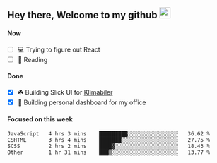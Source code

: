 ## Hey there, Welcome to my github <img src="https://media.giphy.com/media/hvRJCLFzcasrR4ia7z/giphy.gif" width="25px">

#### Now
- [ ] 💻 Trying to figure out React
- [ ] 📕 Reading

#### Done
- [x] ☘️ Building Slick UI for [Klimabiler](https://klimabiler.dk)
- [x] 🚀 Building personal dashboard for my office
 
 #### Focused on this week
<!--START_SECTION:waka-->

```text
JavaScript   4 hrs 3 mins    █████████░░░░░░░░░░░░░░░░   36.62 %
CSHTML       3 hrs 4 mins    ███████░░░░░░░░░░░░░░░░░░   27.75 %
SCSS         2 hrs 2 mins    ████▓░░░░░░░░░░░░░░░░░░░░   18.43 %
Other        1 hr 31 mins    ███▒░░░░░░░░░░░░░░░░░░░░░   13.77 %
```

<!--END_SECTION:waka-->

